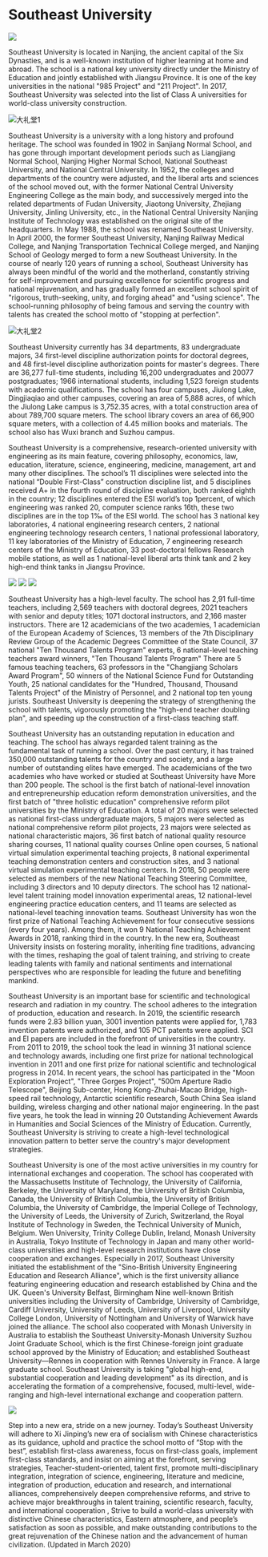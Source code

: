 # Southeast University

[![](images/4.jpg )](https://www.seu.edu.cn/)



Southeast University is located in Nanjing, the ancient capital of the Six Dynasties, and is a well-known institution of higher learning at home and abroad. The school is a national key university directly under the Ministry of Education and jointly established with Jiangsu Province. It is one of the key universities in the national "985 Project" and "211 Project". In 2017, Southeast University was selected into the list of Class A universities for world-class university construction.

![](images/5.jpg "大礼堂1")

Southeast University is a university with a long history and profound heritage. The school was founded in 1902 in Sanjiang Normal School, and has gone through important development periods such as Liangjiang Normal School, Nanjing Higher Normal School, National Southeast University, and National Central University. In 1952, the colleges and departments of the country were adjusted, and the liberal arts and sciences of the school moved out, with the former National Central University Engineering College as the main body, and successively merged into the related departments of Fudan University, Jiaotong University, Zhejiang University, Jinling University, etc., in the National Central University Nanjing Institute of Technology was established on the original site of the headquarters. In May 1988, the school was renamed Southeast University. In April 2000, the former Southeast University, Nanjing Railway Medical College, and Nanjing Transportation Technical College merged, and Nanjing School of Geology merged to form a new Southeast University. In the course of nearly 120 years of running a school, Southeast University has always been mindful of the world and the motherland, constantly striving for self-improvement and pursuing excellence for scientific progress and national rejuvenation, and has gradually formed an excellent school spirit of "rigorous, truth-seeking, unity, and forging ahead" and "using science". The school-running philosophy of being famous and serving the country with talents has created the school motto of "stopping at perfection".

![](images/6.jpg "大礼堂2")

Southeast University currently has 34 departments, 83 undergraduate majors, 34 first-level discipline authorization points for doctoral degrees, and 48 first-level discipline authorization points for master's degrees. There are 36,277 full-time students, including 16,200 undergraduates and 20077 postgraduates; 1966 international students, including 1,523 foreign students with academic qualifications. The school has four campuses, Jiulong Lake, Dingjiaqiao and other campuses, covering an area of ​​5,888 acres, of which the Jiulong Lake campus is 3,752.35 acres, with a total construction area of ​​about 789,700 square meters. The school library covers an area of ​​66,900 square meters, with a collection of 4.45 million books and materials. The school also has Wuxi branch and Suzhou campus.

Southeast University is a comprehensive, research-oriented university with engineering as its main feature, covering philosophy, economics, law, education, literature, science, engineering, medicine, management, art and many other disciplines. The school’s 11 disciplines were selected into the national “Double First-Class” construction discipline list, and 5 disciplines received A+ in the fourth round of discipline evaluation, both ranked eighth in the country; 12 disciplines entered the ESI world’s top 1percent, of which engineering was ranked 20, computer science ranks 16th, these two disciplines are in the top 1‰ of the ESI world. The school has 3 national key laboratories, 4 national engineering research centers, 2 national engineering technology research centers, 1 national professional laboratory, 11 key laboratories of the Ministry of Education, 7 engineering research centers of the Ministry of Education, 33 post-doctoral fellows Research mobile stations, as well as 1 national-level liberal arts think tank and 2 key high-end think tanks in Jiangsu Province.

![](images/7.jpg"梅庵")
![](images/8.jpg"校门")
![](images/9.jpg"图书馆")

Southeast University has a high-level faculty. The school has 2,91 full-time teachers, including 2,569 teachers with doctoral degrees, 2021 teachers with senior and deputy titles; 1071 doctoral instructors, and 2,166 master instructors. There are 12 academicians of the two academies, 1 academician of the European Academy of Sciences, 13 members of the 7th Disciplinary Review Group of the Academic Degrees Committee of the State Council, 37 national "Ten Thousand Talents Program" experts, 6 national-level teaching teachers award winners, "Ten Thousand Talents Program" There are 5 famous teaching teachers, 63 professors in the "Changjiang Scholars Award Program", 50 winners of the National Science Fund for Outstanding Youth, 25 national candidates for the "Hundred, Thousand, Thousand Talents Project" of the Ministry of Personnel, and 2 national top ten young jurists. Southeast University is deepening the strategy of strengthening the school with talents, vigorously promoting the "high-end teacher doubling plan", and speeding up the construction of a first-class teaching staff.

Southeast University has an outstanding reputation in education and teaching. The school has always regarded talent training as the fundamental task of running a school. Over the past century, it has trained 350,000 outstanding talents for the country and society, and a large number of outstanding elites have emerged. The academicians of the two academies who have worked or studied at Southeast University have More than 200 people. The school is the first batch of national-level innovation and entrepreneurship education reform demonstration universities, and the first batch of "three holistic education" comprehensive reform pilot universities by the Ministry of Education. A total of 20 majors were selected as national first-class undergraduate majors, 5 majors were selected as national comprehensive reform pilot projects, 23 majors were selected as national characteristic majors, 36 first batch of national quality resource sharing courses, 11 national quality courses Online open courses, 5 national virtual simulation experimental teaching projects, 8 national experimental teaching demonstration centers and construction sites, and 3 national virtual simulation experimental teaching centers. In 2018, 50 people were selected as members of the new National Teaching Steering Committee, including 3 directors and 10 deputy directors. The school has 12 national-level talent training model innovation experimental areas, 12 national-level engineering practice education centers, and 11 teams are selected as national-level teaching innovation teams. Southeast University has won the first prize of National Teaching Achievement for four consecutive sessions (every four years). Among them, it won 9 National Teaching Achievement Awards in 2018, ranking third in the country. In the new era, Southeast University insists on fostering morality, inheriting fine traditions, advancing with the times, reshaping the goal of talent training, and striving to create leading talents with family and national sentiments and international perspectives who are responsible for leading the future and benefiting mankind.






Southeast University is an important base for scientific and technological research and radiation in my country. The school adheres to the integration of production, education and research. In 2019, the scientific research funds were 2.83 billion yuan, 3001 invention patents were applied for, 1,783 invention patents were authorized, and 105 PCT patents were applied. SCI and EI papers are included in the forefront of universities in the country. From 2011 to 2019, the school took the lead in winning 31 national science and technology awards, including one first prize for national technological invention in 2011 and one first prize for national scientific and technological progress in 2014. In recent years, the school has participated in the "Moon Exploration Project", "Three Gorges Project", "500m Aperture Radio Telescope", Beijing Sub-center, Hong Kong-Zhuhai-Macao Bridge, high-speed rail technology, Antarctic scientific research, South China Sea island building, wireless charging and other national major engineering. In the past five years, he took the lead in winning 20 Outstanding Achievement Awards in Humanities and Social Sciences of the Ministry of Education. Currently, Southeast University is striving to create a high-level technological innovation pattern to better serve the country's major development strategies.

Southeast University is one of the most active universities in my country for international exchanges and cooperation. The school has cooperated with the Massachusetts Institute of Technology, the University of California, Berkeley, the University of Maryland, the University of British Columbia, Canada, the University of British Columbia, the University of British Columbia, the University of Cambridge, the Imperial College of Technology, the University of Leeds, the University of Zurich, Switzerland, the Royal Institute of Technology in Sweden, the Technical University of Munich, Belgium. Wen University, Trinity College Dublin, Ireland, Monash University in Australia, Tokyo Institute of Technology in Japan and many other world-class universities and high-level research institutions have close cooperation and exchanges. Especially in 2017, Southeast University initiated the establishment of the "Sino-British University Engineering Education and Research Alliance", which is the first university alliance featuring engineering education and research established by China and the UK. Queen's University Belfast, Birmingham Nine well-known British universities including the University of Cambridge, University of Cambridge, Cardiff University, University of Leeds, University of Liverpool, University College London, University of Nottingham and University of Warwick have joined the alliance. The school also cooperated with Monash University in Australia to establish the Southeast University-Monash University Suzhou Joint Graduate School, which is the first Chinese-foreign joint graduate school approved by the Ministry of Education; and established Southeast University—Rennes in cooperation with Rennes University in France. A large graduate school. Southeast University is taking "global high-end, substantial cooperation and leading development" as its direction, and is accelerating the formation of a comprehensive, focused, multi-level, wide-ranging and high-level international exchange and cooperation pattern.

![](images/11.jpg)

Step into a new era, stride on a new journey. Today’s Southeast University will adhere to Xi Jinping’s new era of socialism with Chinese characteristics as its guidance, uphold and practice the school motto of “Stop with the best”, establish first-class awareness, focus on first-class goals, implement first-class standards, and insist on aiming at the forefront, serving strategies, Teacher-student-oriented, talent first, promote multi-disciplinary integration, integration of science, engineering, literature and medicine, integration of production, education and research, and international alliances, comprehensively deepen comprehensive reforms, and strive to achieve major breakthroughs in talent training, scientific research, faculty, and international cooperation , Strive to build a world-class university with distinctive Chinese characteristics, Eastern atmosphere, and people’s satisfaction as soon as possible, and make outstanding contributions to the great rejuvenation of the Chinese nation and the advancement of human civilization. (Updated in March 2020)











